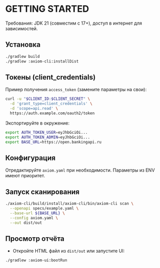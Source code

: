 # GETTING STARTED

Требования: JDK 21 (совместим с 17+), доступ в интернет для зависимостей.

## Установка
```bash
./gradlew build
./gradlew :axiom-cli:installDist
```

## Токены (client_credentials)
Пример получения `access_token` (замените параметры на свои):
```bash
curl -u "$CLIENT_ID:$CLIENT_SECRET" \
  -d 'grant_type=client_credentials' \
  -d 'scope=api.read' \
  https://auth.example.com/oauth2/token
```
Экспортируйте в окружение:
```bash
export AUTH_TOKEN_USER=eyJhbGciOi...
export AUTH_TOKEN_ADMIN=eyJhbGciOi...
export BASE_URL=https://open.bankingapi.ru
```

## Конфигурация
Отредактируйте `axiom.yaml` при необходимости. Параметры из ENV имеют приоритет.

## Запуск сканирования
```bash
./axiom-cli/build/install/axiom-cli/bin/axiom-cli scan \
  --openapi specs/example.yaml \
  --base-url ${BASE_URL} \
  --config axiom.yaml \
  --out dist/out
```

## Просмотр отчёта
- Откройте HTML файл из `dist/out` или запустите UI:
```bash
./gradlew :axiom-ui:bootRun
```
